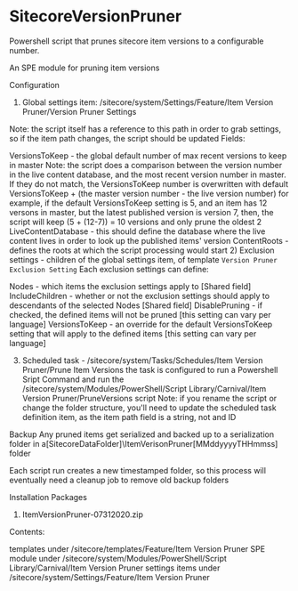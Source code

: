 # SitecoreVersionPruner
Powershell script that prunes sitecore item versions to a configurable number.

An SPE module for pruning item versions



Configuration
1) Global settings item: /sitecore/system/Settings/Feature/Item Version Pruner/Version Pruner Settings

Note: the script itself has a reference to this path in order to grab settings, so if the item path changes, the script should be updated
Fields:

VersionsToKeep - the global default number of max recent versions to keep in master
Note: the script does a comparison between the version number in the live content database, and the most recent version number in master.
If they do not match, the VersionsToKeep number is overwritten with
             default VersionsToKeep + (the master version number - the live version number)
             for example, if the default VersionsToKeep setting is 5, and an item has 12 versons in master, but the latest published version is version 7,
             then, the script will keep (5 + (12-7)) = 10 versions and only prune the oldest 2
LiveContentDatabase - this should define the database where the live content lives in order to look up the published items' version
ContentRoots - defines the roots at which the script processing would start
2) Exclusion settings - children of the global settings item, of template `Version Pruner Exclusion Setting`
Each exclusion settings can define:

Nodes - which items the exclusion settings apply to [Shared field]
IncludeChildren - whether or not the exclusion settings should apply to descendants of the selected Nodes [Shared field]
DisablePruning - if checked, the defined items will not be pruned [this setting can vary per language]
VersionsToKeep - an override for the default VersionsToKeep setting that will apply to the defined items [this setting can vary per language]

3) Scheduled task - /sitecore/system/Tasks/Schedules/Item Version Pruner/Prune Item Versions
the task is configured to run a Powershell Sript Command and run the /sitecore/system/Modules/PowerShell/Script Library/Carnival/Item Version Pruner/PruneVersions script
Note: if you rename the script or change the folder structure, you'll need to update the scheduled task definition item, as the item path field is a string, not and ID

Backup
Any pruned items get serialized and backed up to a serialization folder in a[SitecoreDataFolder]\ItemVerisonPruner\[MMddyyyyTHHmmss] folder

Each script run creates a new timestamped folder, so this process will eventually need a cleanup job to remove old backup folders

Installation Packages
1) ItemVersionPruner-07312020.zip

Contents:

templates under /sitecore/templates/Feature/Item Version Pruner
SPE module under /sitecore/system/Modules/PowerShell/Script Library/Carnival/Item Version Pruner
settings items under /sitecore/system/Settings/Feature/Item Version Pruner
